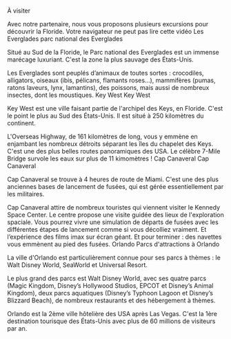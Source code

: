 À visiter

Avec notre partenaire, nous vous proposons plusieurs excursions pour découvrir la Floride.
Votre navigateur ne peut pas lire cette vidéo
Les Everglades
parc national des Everglades

Situé au Sud de la Floride, le Parc national des Everglades est un immense marécage luxuriant. C'est la zone la plus sauvage des États-Unis.

Les Everglades sont peuplés d’animaux de toutes sortes : crocodiles, alligators, oiseaux (ibis, pélicans, flamants roses...), mammifères (pumas, ratons laveurs, lynx, lamantins), des poissons, mais aussi de nombreux insectes, dont les moustiques.
Key West
Key West

Key West est une ville faisant partie de l'archipel des Keys, en Floride. C'est le point le plus au Sud des États-Unis. Il est situé à 250 kilomètres du continent.

L'Overseas Highway, de 161 kilomètres de long, vous y emmène en enjambant les nombreux détroits séparant les îles du chapelet des Keys. C'est une des plus belles routes panoramiques des USA. Le célèbre 7-Mile Bridge survole les eaux sur plus de 11 kimomètres !
Cap Canaveral
Cap Canaveral

Cap Canaveral se trouve à 4 heures de route de Miami. C'est une des plus anciennes bases de lancement de fusées, qui est gérée essentiellement par les militaires.

Cap Canaveral attire de nombreux touristes qui viennent visiter le Kennedy Space Center. Le centre propose une visite guidée des lieux de l'exploration spaciale. Vous pourrez vivre une simulation de départs de fusées avec les différentes étapes de lancement comme si vous décolliez vraiment. Et l’expérience des films imax sur écran géant. Et pour terminer : des navettes vous emmènent au pied des fusées.
Orlando
Parcs d'attractions à Orlando

La ville d'Orlando est particulièrement connue pour ses parcs à thèmes : le Walt Disney World, SeaWorld et Universal Resort.

Le plus grand des parcs est Walt Disney World, avec ses quatre parcs (Magic Kingdom, Disney’s Hollywood Studios, EPCOT et Disney’s Animal Kingdom), deux parcs aquatiques (Disney’s Typhoon Lagoon et Disney’s Blizzard Beach), de nombreux restaurants et des hébergement à thèmes.

Orlando est la 2ème ville hôtelière des USA après Las Vegas. C'est la 1ère destination tourisque des États-Unis avec plus de 60 millions de visiteurs par an.